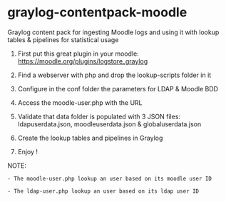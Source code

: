 # graylog-contentpack-moodle
Graylog content pack for ingesting Moodle logs and using it with lookup tables &amp; pipelines for statistical usage

1) First put this great plugin in your moodle:
https://moodle.org/plugins/logstore_graylog

2) Find a webserver with php and drop the lookup-scripts folder in it

3) Configure in the conf folder the parameters for LDAP & Moodle BDD

4) Access the moodle-user.php with the URL 

5) Validate that data folder is populated with 3 JSON files: ldapuserdata.json, moodleuserdata.json & globaluserdata.json

6) Create the lookup tables and pipelines in Graylog

7) Enjoy !

NOTE: 

    - The moodle-user.php lookup an user based on its moodle user ID

    - The ldap-user.php lookup an user based on its ldap user ID
